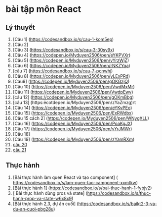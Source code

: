 # bài tập môn React
## Lý thuyết
1. [Câu 1] (https://codesandbox.io/s/cau-1-kom5ep)
2. [Câu 2] 
3. [Câu 3] (https://codesandbox.io/s/cau-3-30sy9x)
4. [Câu 4]  (https://codepen.io/Myduyen2506/pen/eYKPVXr)
5. [Câu 5] (https://codepen.io/Myduyen2506/pen/vYrzWjZ)
6. [Câu 6] (https://codepen.io/Myduyen2506/pen/rNKZYqa)
7. [câu 7] (https://codesandbox.io/s/cau-7-pcnwhj)
8. [Câu 8] (https://codepen.io/Myduyen2506/pen/yLExPRd)
9. [Câu9] (https://codepen.io/Myduyen2506/pen/gOKGzjQ)
10. [Câu 10] (https://codepen.io/Myduyen2506/pen/VwdMxMr)
11. [Câu 11] (https://codepen.io/Myduyen2506/pen/VwdpEwv)
12. [câu 12] (https://codepen.io/Myduyen2506/pen/gOKmBbg)
13. [câu 13] (https:ẻcotdepen.io/Myduyen2506/pen/zYaZmzg)rt
14. [Câu 14] (https://codepen.io/Myduyen2506/pen/eYKvPEo)
15. [Câu 15] (https://codepen.io/Myduyen2506/pen/ExRWdbx)
15. [Câu 15 cách 2] (https://codepen.io/Myduyen2506/pen/WNygXLL)
16. [Câu 16] (https://codepen.io/Myduyen2506/pen/PoaKgJX)
17. [Câu 17] (https://codepen.io/Myduyen2506/pen/vYrJMWr)
18.  [Câu 18]
20.  [Câu 19] (https://codepen.io/Myduyen2506/pen/zYamRXm)
21.  [câu 20](https://codepen.io/Myduyen2506/pen/poKxaXp)
22.  [ câu 21](https://codepen.io/Myduyen2506/pen/mdKzXZe)
## Thực hành
1. [Bài thực hành làm quen React và tạo component] ( https://codesandbox.io/s/lam-quen-tao-camponent-xxmtkw)
2. [Bài thực hành 1] (https://codesandbox.io/s/bai-thuc-hanh-1-fybjv2)
2. [ Bài thực hành dùng pros và state] (https://codesandbox.io/s/thuc-hanh-prop-va-state-w6x8x9)
3. [Bài thực hành 2,3, dự án cuối] (https://codesandbox.io/s/baikt2-3-va-du-an-cuoi-pbg28u)
